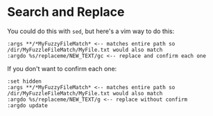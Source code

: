 # Search and Replace

You could do this with `sed`, but here's a vim way to do this:

```
:args **/*MyFuzzyFileMatch* <-- matches entire path so /dir/MyFuzzleFileMatch/MyFile.txt would also match
:argdo %s/replaceme/NEW_TEXT/gc <-- replace and confirm each one
```

If you don't want to confirm each one:
```
:set hidden
:args **/*MyFuzzyFileMatch* <-- matches entire path so /dir/MyFuzzleFileMatch/MyFile.txt would also match
:argdo %s/replaceme/NEW_TEXT/g <-- replace without confirm
:argdo update
```
